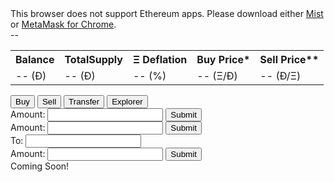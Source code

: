 <link rel='stylesheet' href='style.css' type='text/css'>
<script src="blockies.js"></script>
<div id="message">This browser does not support Ethereum apps. Please download either <a href="http://ethereum.org">Mist</a> or <a href="https://chrome.google.com/webstore/detail/metamask/nkbihfbeogaeaoehlefnkodbefgpgknn?hl=en">MetaMask for Chrome</a>.</div>

<div>
<a href='https://etherscan.io/address/" + "'><div id='addressicon"' class='icon'></div></a><span id="address">--</span>
</div>

<div>
<table id="info">
  <tr>
    <th>Balance</th>
    <th>TotalSupply</th>
    <th>Ξ Deflation</th>
    <th>Buy Price*</th>
    <th>Sell Price**</th>
  </tr>
  <tr>
    <td data-th="Balance"><span id="balance">-- </span>(Ð)</td>
    <td data-th="TotalSupply"><span id="totalSupply">-- </span>(Ð)</td>
    <td data-th="Deflation"><span id="deflation">-- </span>(%)</td>
    <td data-th="Buy Price"><span id="buyPrice">-- </span>(Ξ/Ð)</td>
    <td data-th="Sell Price"><span id="sellPrice">-- </span>(Ð/Ξ)</td>
  </tr>
</table>
</div>

<div class="tab">
  <button class="tablinks" onclick="openCity(event, 'Buy')" id="defaultOpen">Buy</button>
  <button class="tablinks" onclick="openCity(event, 'Sell')">Sell</button>
  <button class="tablinks" onclick="openCity(event, 'Transfer')">Transfer</button>
  <button class="tablinks" onclick="openCity(event, 'Explorer')">Explorer</button>
</div>

<div id="Buy" class="tabcontent">
 <label for="ethinput"> Amount:</label>
 <input id="Ethinput" onfocus="this.placeholder = ''" onblur="this.placeholder = 'Ξ wei'">
 <button id="buy">Submit</button>
</div>

<div id="Sell" class="tabcontent">
  <label for="dEthinput"> Amount:</label>
  <input id="dEthinput" onfocus="this.placeholder = ''" onblur="this.placeholder = 'Ð wei'">
  <button id="sell">Submit</button>
</div>

<div id="Transfer" class="tabcontent">
<label for="transferAddress"> To:</label>
<input id="transferAddress" onfocus="this.placeholder = ''" onblur="this.placeholder = 'Address'">
<br>
<label for="transferAmount"> Amount:</label>
<input id="transferAmount" onfocus="this.placeholder = ''" onblur="this.placeholder = 'Ð wei'">
<button id="transfer">Submit</button>
</div>

<div id="Explorer" class="tabcontent">
  Coming Soon!
</div>

<script src="scripts.js"></script>


